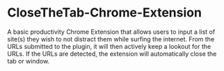 # CloseTheTab-Chrome-Extension
A basic productivity Chrome Extension that allows users to input a list of site(s) they wish to not distract them while surfing the internet. From the URLs submitted to the plugin, it will then actively keep a lookout for the URLs. If the URLs are detected, the extension will automatically close the tab or window.
